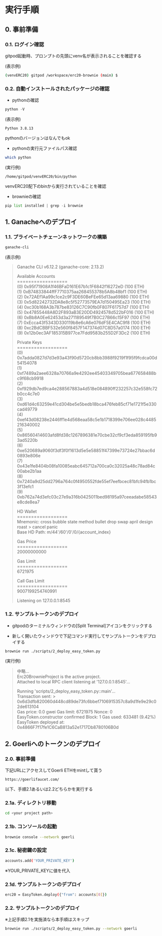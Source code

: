 # 実行手順
## 0. 事前準備
### 0.1. ログイン確認
gitpod起動時、プロンプトの先頭にvenv名が表示されることを確認する  

(表示例)
```bash
(venvERC20) gitpod /workspace/erc20-brownie (main) $
```

### 0.2. 自動インストールされたパッケージの確認
- pythonの確認  
```python
python -V
```
(表示例)

```
Python 3.8.13
```
pythonのバージョンはなんでもok  

- pythonの実行元ファイルパス確認  
```bash
which python
```
(実行例)
```
/home/gitpod/venvERC20/bin/python
```

venvERC20配下のbinから実行されていることを確認  

- brownieの確認  
```python
pip list installed | grep -i brownie
```

## 1. Ganacheへのデプロイ
### 1.1. プライベートチェーンネットワークの構築
```bash
ganache-cli
```
(表示例)

> Ganache CLI v6.12.2 (ganache-core: 2.13.2)
> 
> Available Accounts  
> \==================  
> (0) 0x95f71908A1f46BFaD161E67b1c1F6842f16272eD (100 ETH)  
> (1) 0xB74833844ffF7710375aa268455378b5A8b48bf1 (100 ETH)  
> (2) 0x72AEf1Aa99c1ce2c9F3DE60BeFEe65d13aa69880 (100 ETH)  
> (3) 0x5d82242732DA8e8c5f52773579EA7d150495Ea23 (100 ETH)  
> (4) 0xc30b168A3b787be83126C7C90fb0F807F61757d7 (100 ETH)  
> (5) 0x47855448A8D2F893aB3E20DD4924578d522bF016 (100 ETH)  
> (6) 0xBb8A0Ee62453d3a271189549f7B0C27B66c15F97 (100 ETH)  
> (7) 0xEcca43f5343D330119b8e6cA6e076dF5E4CAC9f8 (100 ETH)  
> (8) 0xc2BdCBBF532e560f8457F147374d07C8D57a0174 (100 ETH)  
> (9) 0x12b0ec3AF185315B977ce7Fdd9583b255D2F3Dc2 (100 ETH)  
> 
> Private Keys  
> \==================  
> (0) 0x7adda0827d7d3e93a43f90d5720cb8bb3988f9219f1f95f9fcdca00d54154078  
> (1) 0xf7489a2aee6328a70766a9e4292ee45403349705bea677658488bc9f68cb9918  
> (2) 0xf929db7ed9ca4e288567883a4d518e084890ff232257c32e558fc72b0cc4c7e0  
> (3) 0xd61d4c63259e41cd304be5e5bedb18bca476feb85cf71e1721f5e330cad49779  
> (4) 0xef43d08238e2446ff1e4d568eaa58c5e1b1718399e706ee028c4485216340002  
> (5) 0x86560414603afd8fd38c1267896381e70cbe32cf9cf3eda859195fb93ad5220b  
> (6) 0xe520689a9060f3df3f0f1613d5e5e58851f47399e73724e27bbac6d0893e806e  
> (7) 0x43e1fe8404b08fa10085eabc645712a700ca0c32025a48c78ad84c00abe2b1aa  
> (8) 0x7240a9d25dd2796a764c0f4950552fde55ef7eefbcec81bfc94fb1bc3f13efc1  
> (9) 0xb762a74d3efc03c27e9a316b0425011bed98195a97ceeadabe58543e8cde8ea7  
> 
> HD Wallet  
> \==================  
> Mnemonic:      cross bubble state method bullet drop swap april design  
> roast   > cancel panic  
> Base HD Path:  m/44'/60'/0'/0/{account_index}  
> 
> Gas Price  
> \==================  
> 20000000000  
> 
> Gas Limit  
> \==================  
> 6721975  
> 
> Call Gas Limit  
> \==================  
> 9007199254740991  
>
> Listening on 127.0.0.1:8545


### 1.2. サンプルトークンのデプロイ
- gitpodのターミナルウィンドウの[Split Terminal]アイコンをクリックする  

- 新しく開いたウィンドウで下記コマンド実行してサンプルトークンをデプロイする
```bash
brownie run ./scripts/2_deploy_easy_token.py
```
(実行例)
> 中略...  
> Erc20BrownieProject is the active project.  
> Attached to local RPC client listening at '127.0.0.1:8545'...  
>   
> Running 'scripts/2_deploy_easy_token.py::main'...  
> Transaction sent: >   0x6d3dfb820060d448cd89de73fc6bbef7106915357c8a9d1fe9e29c02de613104  
>   Gas price: 0.0 gwei   Gas limit: 6721975   Nonce: 0  
>   EasyToken.constructor confirmed   Block: 1   Gas used: 633481 (9.42%)  
>   EasyToken deployed at: 0x4866F7f17fe1C6CaB813a52e1717Db8780106B0d  

## 2. Goerliへのトークンのデプロイ
### 2.0. 事前準備
下記URLにアクセスしてGoerli ETHをmintして貰う
```
https://goerlifaucet.com/
```

以下、手順2.1あるいは2.2どちらかを実行する

### 2.1a. ディレクトリ移動
```bash
cd <your project path>
```
### 2.1b. コンソールの起動
```bash
brownie console --network goerli
```
### 2.1c. 秘密鍵の設定
```bash
accounts.add('YOUR_PRIVATE_KEY')
```
※YOUR_PRIVATE_KEYに値を代入

### 2.1d. サンプルトークンのデプロイ
```bash
erc20 = EasyToken.deploy({"from": accounts[0]})
```

### 2.2. サンプルトークンのデプロイ
※上記手順2.1を実施済なら本手順はスキップ
```bash
brownie run ./scripts/2_deploy_easy_token.py --network goerli
```